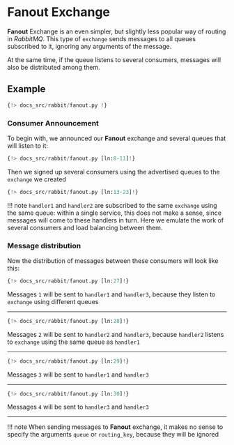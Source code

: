 # Fanout Exchange

**Fanout** Exchange is an even simpler, but slightly less popular way of routing in *RabbitMQ*. This type of `exchange` sends messages
to all queues subscribed to it, ignoring any arguments of the message.

At the same time, if the queue listens to several consumers, messages will also be distributed among them.

## Example

```python linenums="1"
{!> docs_src/rabbit/fanout.py !}
```

### Consumer Announcement

To begin with, we announced our **Fanout** exchange and several queues that will listen to it:

```python linenums="8" hl_lines="1"
{!> docs_src/rabbit/fanout.py [ln:8-11]!}
```

Then we signed up several consumers using the advertised queues to the `exchange` we created

```python linenums="13" hl_lines="1 5 9"
{!> docs_src/rabbit/fanout.py [ln:13-23]!}
```

!!! note
    `handler1` and `handler2` are subscribed to the same `exchange` using the same queue:
    within a single service, this does not make a sense, since messages will come to these handlers in turn.
    Here we emulate the work of several consumers and load balancing between them.

### Message distribution

Now the distribution of messages between these consumers will look like this:

```python
{!> docs_src/rabbit/fanout.py [ln:27]!}
```

Messages `1` will be sent to `handler1` and `handler3`, because they listen to `exchange` using different queues

---

```python
{!> docs_src/rabbit/fanout.py [ln:28]!}
```

Messages `2` will be sent to `handler2` and `handler3`, because `handler2` listens to `exchange` using the same queue as `handler1`

---

```python
{!> docs_src/rabbit/fanout.py [ln:29]!}
```

Messages `3` will be sent to `handler1` and `handler3`

---

```python
{!> docs_src/rabbit/fanout.py [ln:30]!}
```

Messages `4` will be sent to `handler3` and `handler3`

---

!!! note
    When sending messages to **Fanout** exchange, it makes no sense to specify the arguments `queue` or `routing_key`, because they will be ignored